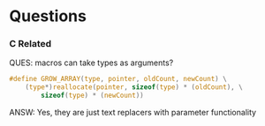 # Questions

### C Related
QUES: macros can take types as arguments?
```C
#define GROW_ARRAY(type, pointer, oldCount, newCount) \
    (type*)reallocate(pointer, sizeof(type) * (oldCount), \
        sizeof(type) * (newCount))
```
ANSW: Yes, they are just text replacers with parameter functionality